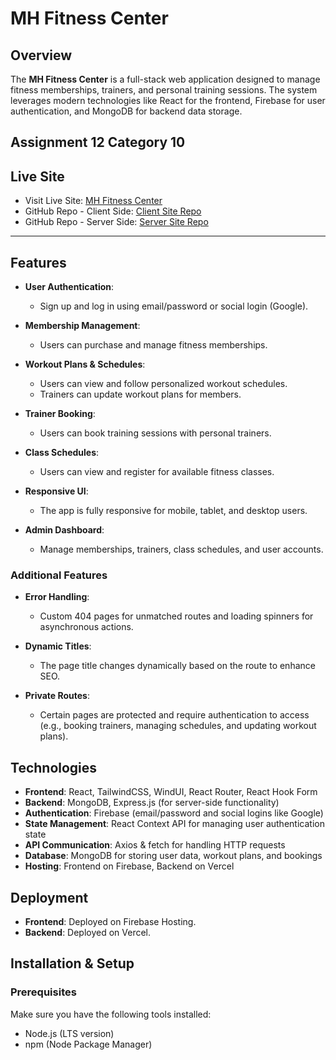 # MH Fitness Center

## Overview

The **MH Fitness Center** is a full-stack web application designed to manage fitness memberships, trainers, and personal training sessions. The system leverages modern technologies like React for the frontend, Firebase for user authentication, and MongoDB for backend data storage.

## Assignment 12 Category 10

## **Live Site**
- Visit Live Site: [MH Fitness Center](https://mh-fitness-center.web.app)
- GitHub Repo - Client Side: [Client Site Repo](https://github.com/Mehedihasan-99/mh-fitness-center)
- GitHub Repo - Server Side: [Server Site Repo](https://github.com/Programming-Hero-Web-Course4/b10a12-server-side-Mehedihasan-99)

---

## Features
- **User Authentication**:  
  - Sign up and log in using email/password or social login (Google).  

- **Membership Management**:  
  - Users can purchase and manage fitness memberships.

- **Workout Plans & Schedules**:  
  - Users can view and follow personalized workout schedules.  
  - Trainers can update workout plans for members.

- **Trainer Booking**:  
  - Users can book training sessions with personal trainers.

- **Class Schedules**:  
  - Users can view and register for available fitness classes.

- **Responsive UI**:  
  - The app is fully responsive for mobile, tablet, and desktop users.

- **Admin Dashboard**:  
  - Manage memberships, trainers, class schedules, and user accounts.

### Additional Features
- **Error Handling**:  
  - Custom 404 pages for unmatched routes and loading spinners for asynchronous actions.

- **Dynamic Titles**:  
  - The page title changes dynamically based on the route to enhance SEO.

- **Private Routes**:  
  - Certain pages are protected and require authentication to access (e.g., booking trainers, managing schedules, and updating workout plans).

## Technologies

- **Frontend**: React, TailwindCSS, WindUI, React Router, React Hook Form  
- **Backend**: MongoDB, Express.js (for server-side functionality)  
- **Authentication**: Firebase (email/password and social logins like Google)  
- **State Management**: React Context API for managing user authentication state  
- **API Communication**: Axios & fetch for handling HTTP requests  
- **Database**: MongoDB for storing user data, workout plans, and bookings  
- **Hosting**: Frontend on Firebase, Backend on Vercel  

## Deployment
- **Frontend**: Deployed on Firebase Hosting.  
- **Backend**: Deployed on Vercel.  

## Installation & Setup

### Prerequisites
Make sure you have the following tools installed:
- Node.js (LTS version)
- npm (Node Package Manager)

